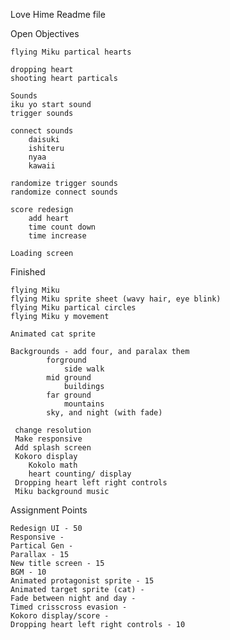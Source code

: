 Love Hime Readme file

Open Objectives
    
    flying Miku partical hearts
    
    dropping heart
    shooting heart particals
    
    Sounds
    iku yo start sound
    trigger sounds
        
    connect sounds
        daisuki
        ishiteru
        nyaa
        kawaii
    
    randomize trigger sounds
    randomize connect sounds
    
    score redesign
        add heart
        time count down
        time increase
    
    Loading screen

Finished

    flying Miku
    flying Miku sprite sheet (wavy hair, eye blink)
    flying Miku partical circles
    flying Miku y movement
    
    Animated cat sprite
    
    Backgrounds - add four, and paralax them
            forground
                side walk
            mid ground
                buildings
            far ground
                mountains
            sky, and night (with fade)
            
     change resolution
     Make responsive
     Add splash screen
     Kokoro display
        Kokolo math
        heart counting/ display
     Dropping heart left right controls
     Miku background music
             
Assignment Points

    Redesign UI - 50
    Responsive -
    Partical Gen - 
    Parallax - 15
    New title screen - 15
    BGM - 10 
    Animated protagonist sprite - 15
    Animated target sprite (cat) - 
    Fade between night and day - 
    Timed crisscross evasion - 
    Kokoro display/score - 
    Dropping heart left right controls - 10
    